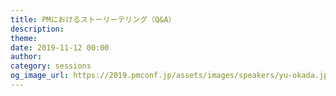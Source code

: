 ```yaml
---
title: PMにおけるストーリーテリング（Q&A）
description: 
theme: 
date: 2019-11-12 00:00
author: 
category: sessions
og_image_url: https://2019.pmconf.jp/assets/images/speakers/yu-okada.jpg
---
```


